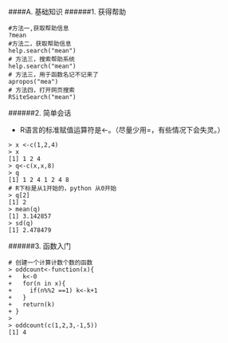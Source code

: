 ####A. 基础知识
######1. 获得帮助  
```
#方法一,获取帮助信息
?mean
#方法二，获取帮助信息
help.search("mean")
# 方法三，搜索帮助系统
help.search("mean")
# 方法三，用于函数名记不记来了
apropos("mea")
# 方法四，打开网页搜索
RSiteSearch("mean")
```
######2. 简单会话
- R语言的标准赋值运算符是<-。（尽量少用=，有些情况下会失灵。）
```
> x <-c(1,2,4)
> x
[1] 1 2 4
> q<-c(x,x,8)
> q
[1] 1 2 4 1 2 4 8
# R下标是从1开始的，python 从0开始
> q[2]
[1] 2
> mean(q)
[1] 3.142857
> sd(q)
[1] 2.478479
```
######3. 函数入门
```
# 创建一个计算计数个数的函数
> oddcount<-function(x){
+   k<-0
+   for(n in x){
+     if(n%%2 ==1) k<-k+1
+   }
+   return(k)
+ }
> 
> oddcount(c(1,2,3,-1,5))
[1] 4
```
